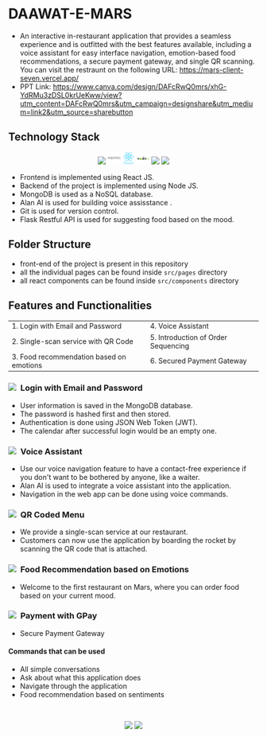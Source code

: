 # DAAWAT-E-MARS
- An interactive in-restaurant application that provides a seamless experience and is outfitted with the best features available, including a voice assistant for easy interface navigation, emotion-based food recommendations, a secure payment gateway, and single QR scanning. You can visit the restraunt on the following URL: https://mars-client-seven.vercel.app/ 
- PPT Link: https://www.canva.com/design/DAFcRwQ0mrs/xhG-YdRMu3zDSL0krUeKww/view?utm_content=DAFcRwQ0mrs&utm_campaign=designshare&utm_medium=link2&utm_source=sharebutton

## Technology Stack
<div>
      <p align ="center">
        <code><img src="https://img.icons8.com/color/48/000000/mongodb.png" width="5%" /></code>
        <code><img src="https://raw.githubusercontent.com/devicons/devicon/master/icons/express/express-original-wordmark.svg" alt="express" width="5%" /></code>
        <code><img src="https://raw.githubusercontent.com/devicons/devicon/master/icons/react/react-original-wordmark.svg" width="5%" /></code>
        <code><img src="https://raw.githubusercontent.com/devicons/devicon/master/icons/nodejs/nodejs-original-wordmark.svg" width="5%"/></code>
        <code><img src="https://cdn.worldvectorlogo.com/logos/socket-io.svg" width="5%" /></code>
        <code><img src="https://img.icons8.com/color/64/000000/git.png" width="5%"/></code>
      </p>
</div>

- Frontend is implemented using React JS.
- Backend of the project is implemented using Node JS.
- MongoDB is used as a NoSQL database.
- Alan AI is used for building voice assisstance .
- Git is used for version control.
- Flask Restful API is used for suggesting food based on the mood.

## Folder Structure
- front-end of the project is present in this repository
- all the individual pages can be found inside `src/pages` directory
- all react components can be found inside `src/components` directory

## Features and Functionalities
<div align="center">
  
|                                             |                                        |
|-------------------------------------------  |----------------------------------------|
| 1. Login with Email and Password            | 4.  Voice Assistant                    |
| 2. Single-scan service with QR Code         | 5.  Introduction of Order Sequencing   |
| 3. Food recommendation based on emotions    | 6.  Secured Payment Gateway            |
</div>

### <img src="https://img.icons8.com/color/48/000000/gmail--v2.gif" width="30px" />&ensp;Login with Email and Password
- User information is saved in the MongoDB database.
- The password is hashed first and then stored.
- Authentication is done using JSON Web Token (JWT).
- The calendar after successful login would be an empty one.

### <img src="https://img.icons8.com/ios-glyphs/30/3498DB/voice-presentation--v2.gif" width="30px" />&ensp;Voice Assistant
- Use our voice navigation feature to have a contact-free experience if you don't want to be bothered by anyone, like a waiter.
- Alan AI is used to integrate a voice assistant into the application.
- Navigation in the web app can be done using voice commands.

### <img src="https://img.icons8.com/icon/ONpoTkSjQXY2/qr-code.gif" width="30px" />&ensp;QR Coded Menu
- We provide a single-scan service at our restaurant. 
- Customers can now use the application by boarding the rocket by scanning the QR code that is attached.

### <img src="https://icons8.com/icon/cxbCBS9adIMd/shocker-emoji.gif" width="30px" />&ensp;Food Recommendation based on Emotions
- Welcome to the first restaurant on Mars, where you can order food based on your current mood.

### <img src="https://icons8.com/icon/0pVwACd7biaT/expensive-price" width="30px" />&ensp;Payment with GPay
- Secure Payment Gateway

#### Commands that can be used
- All simple conversations
- Ask about what this application does
- Navigate through the application
- Food recommendation based on sentiments

<br />

<p align = "center">
  <img src = "http://ForTheBadge.com/images/badges/built-with-love.svg">
  <img src = "https://forthebadge.com/images/badges/made-with-javascript.svg">
</p>
